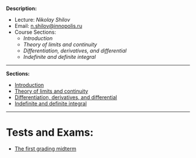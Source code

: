 **Description:**
- Lecture: *Nikolay Shilov*
- Email: n.shilov@innopolis.ru
- Course Sections:
	- *Introduction*
	- *Theory of limits and continuity*
	- *Differentiation, derivatives, and differential*
	- *Indefinite and definite integral*
---
**Sections:**
- [Introduction](Introduction.md)
- [Theory of limits and continuity](Theory%20of%20limits%20and%20continuity.md)
- [Differentiation, derivatives, and differential](Differentiation,%20derivatives,%20and%20differential.md)
- [Indefinite and definite integral](Indefinite%20and%20definite%20integral.md)
---
# Tests and Exams:
- [The first grading midterm](The%20first%20grading%20midterm.md)